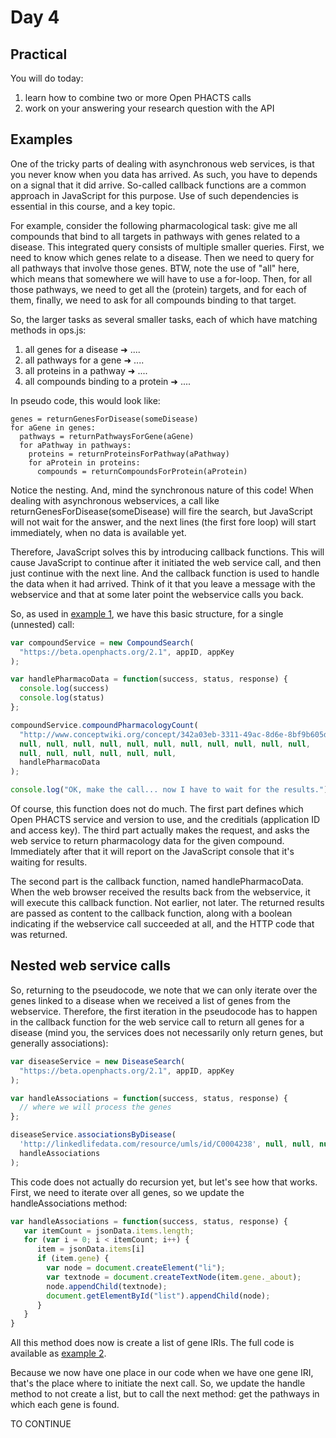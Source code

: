 
Day 4
=====

Practical
---------

You will do today:
1. learn how to combine two or more Open PHACTS calls
1. work on your answering your research question with the API

Examples
--------

One of the tricky parts of dealing with asynchronous web services, is that you never know when you data has arrived.
As such, you have to depends on a signal that it did arrive. So-called callback functions are a common approach
in JavaScript for this purpose. Use of such dependencies is essential in this course, and a key topic.

For example, consider the following pharmacological task: give me all compounds that bind to all targets in pathways
with genes related to a disease. This integrated query consists of multiple smaller queries. First, we need to know
which genes relate to a disease. Then we need to query for all pathways that involve those genes. BTW, note the use
of "all" here, which means that somewhere we will have to use a for-loop. Then, for all those pathways, we need to
get all the (protein) targets, and for each of them, finally, we need to ask for all compounds binding to that target.

So, the larger tasks as several smaller tasks, each of which have matching methods in ops.js:
1. all genes for a disease ➜ ....
2. all pathways for a gene ➜ ....
3. all proteins in a pathway ➜ ....
4. all compounds binding to a protein ➜ ....

In pseudo code, this would look like:

````
genes = returnGenesForDisease(someDisease)
for aGene in genes:
  pathways = returnPathwaysForGene(aGene)
  for aPathway in pathways:
    proteins = returnProteinsForPathway(aPathway)
    for aProtein in proteins:
      compounds = returnCompoundsForProtein(aProtein)
````

Notice the nesting. And, mind the synchronous nature of this code! When dealing with asynchronous webservices,
a call like returnGenesForDisease(someDisease) will fire the search, but JavaScript will not wait for the answer,
and the next lines (the first fore loop) will start immediately, when no data is available yet.

Therefore, JavaScript solves this by introducing callback functions. This will cause JavaScript to continue
after it initiated the web service call, and then just continue with the next line. And the callback function
is used to handle the data when it had arrived. Think of it that you leave a message with the webservice and
that at some later point the webservice calls you back.

So, as used in [example 1](example1.md), we have this basic structure, for a single (unnested) call:

```JavaScript
var compoundService = new CompoundSearch(
  "https://beta.openphacts.org/2.1", appID, appKey
);

var handlePharmacoData = function(success, status, response) {
  console.log(success)
  console.log(status)
};

compoundService.compoundPharmacologyCount(
  "http://www.conceptwiki.org/concept/342a03eb-3311-49ac-8d6e-8bf9b605dab1",
  null, null, null, null, null, null, null, null, null, null, null,
  null, null, null, null, null, null,
  handlePharmacoData
);

console.log("OK, make the call... now I have to wait for the results.")
```

Of course, this function does not do much. The first part defines which Open PHACTS service and version to use,
and the creditials (application ID and access key). The third part actually makes the request, and asks the
web service to return pharmacology data for the given compound. Immediately after that it will report on
the JavaScript console that it's waiting for results.

The second part is the callback function, named handlePharmacoData. When the web browser received the
results back from the webservice, it will execute this callback function. Not earlier, not later. The
returned results are passed as content to the callback function, along with a boolean indicating if
the webservice call succeeded at all, and the HTTP code that was returned.

Nested web service calls
------------------------

So, returning to the pseudocode, we note that we can only iterate over the genes linked to a disease
when we received a list of genes from the webservice. Therefore, the first iteration in the
pseudocode has to happen in the callback function for the web service call to return all genes
for a disease (mind you, the services does not necessarily only return genes, but generally
associations):

```JavaScript
var diseaseService = new DiseaseSearch(
  "https://beta.openphacts.org/2.1", appID, appKey
);

var handleAssociations = function(success, status, response) {
  // where we will process the genes
};

diseaseService.associationsByDisease(
  'http://linkedlifedata.com/resource/umls/id/C0004238', null, null, null, null,
  handleAssociations
);
```

This code does not actually do recursion yet, but let's see how that works. First, we need to iterate
over all genes, so we update the handleAssociations method:

```JavaScript
var handleAssociations = function(success, status, response) {
   var itemCount = jsonData.items.length;
   for (var i = 0; i < itemCount; i++) {
      item = jsonData.items[i]
      if (item.gene) {
        var node = document.createElement("li");
        var textnode = document.createTextNode(item.gene._about);
        node.appendChild(textnode);
        document.getElementById("list").appendChild(node);
      }
   }
}
```

All this method does now is create a list of gene IRIs. The full code is available as [example 2](example2.md).

Because we now have one place in our code when we have one gene IRI, that's the place where to
initiate the next call. So, we update the handle method to not create a list, but to call the
next method: get the pathways in which each gene is found.

TO CONTINUE
